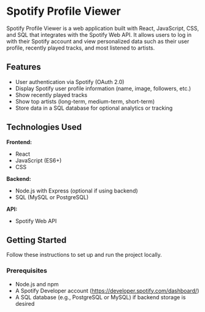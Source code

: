 # Spotify Profile Viewer

Spotify Profile Viewer is a web application built with React, JavaScript, CSS, and SQL that integrates with the Spotify Web API. It allows users to log in with their Spotify account and view personalized data such as their user profile, recently played tracks, and most listened to artists.

## Features

- User authentication via Spotify (OAuth 2.0)
- Display Spotify user profile information (name, image, followers, etc.)
- Show recently played tracks
- Show top artists (long-term, medium-term, short-term)
- Store data in a SQL database for optional analytics or tracking

## Technologies Used

**Frontend:**
- React
- JavaScript (ES6+)
- CSS

**Backend:**
- Node.js with Express (optional if using backend)
- SQL (MySQL or PostgreSQL)

**API:**
- Spotify Web API

## Getting Started

Follow these instructions to set up and run the project locally.

### Prerequisites

- Node.js and npm
- A Spotify Developer account (https://developer.spotify.com/dashboard/)
- A SQL database (e.g., PostgreSQL or MySQL) if backend storage is desired

